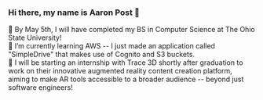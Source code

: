 ### Hi there, my name is Aaron Post 👋   
🔭 By May 5th, I will have completed my BS in Computer Science at The Ohio State University!   
🌱 I’m currently learning AWS -- I just made an application called "SimpleDrive" that makes use of Cognito and S3 buckets.   
🥽 I will be starting an internship with Trace 3D shortly after graduation to work on their innovative augmented reality content creation platform, aiming to make AR tools accessible to a broader audience -- beyond just software engineers!
